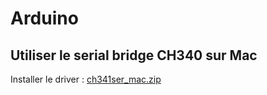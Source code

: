 Arduino
=======

Utiliser le serial bridge CH340 sur Mac
---------------------------------------

Installer le driver : [ch341ser_mac.zip](./arduino/ch341ser_mac.zip)
